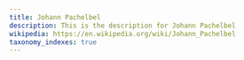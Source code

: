 ```yaml
---
title: Johann Pachelbel
description: This is the description for Johann Pachelbel
wikipedia: https://en.wikipedia.org/wiki/Johann_Pachelbel
taxonomy_indexes: true
---
```

